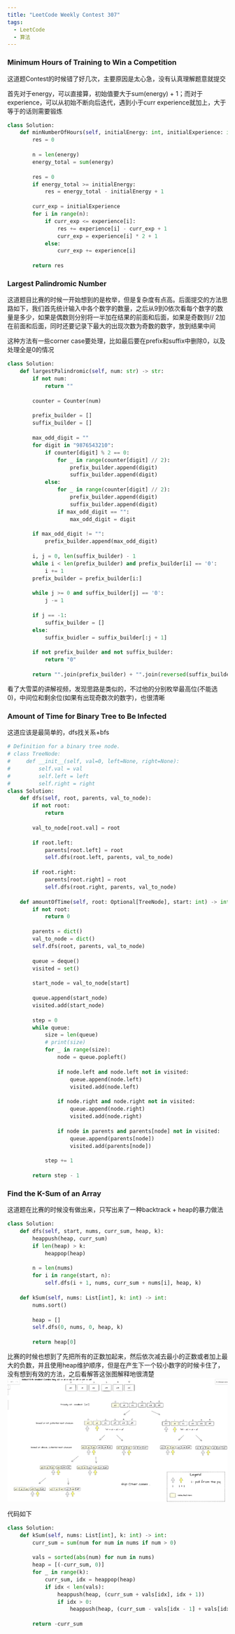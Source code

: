 ```yaml
---
title: "LeetCode Weekly Contest 307"
tags:
  - LeetCode
  - 算法
---
```


### Minimum Hours of Training to Win a Competition
这道题Contest的时候错了好几次，主要原因是太心急，没有认真理解题意就提交

首先对于energy，可以直接算，初始值要大于sum(energy) + 1；而对于experience，可以从初始不断向后迭代，遇到小于curr experience就加上，大于等于的话则需要锻炼
```python
class Solution:
    def minNumberOfHours(self, initialEnergy: int, initialExperience: int, energy: List[int], experience: List[int]) -> int:
        res = 0
        
        n = len(energy)
        energy_total = sum(energy)
        
        res = 0
        if energy_total >= initialEnergy:
            res = energy_total - initialEnergy + 1

        curr_exp = initialExperience
        for i in range(n):
            if curr_exp <= experience[i]:
                res += experience[i] - curr_exp + 1
                curr_exp = experience[i] * 2 + 1
            else:
                curr_exp += experience[i]
    
        return res
```

### Largest Palindromic Number
这道题目比赛的时候一开始想到的是枚举，但是复杂度有点高。后面提交的方法思路如下，我们首先统计输入中各个数字的数量，之后从9到0依次看每个数字的数量是多少，如果是偶数则分别将一半加在结果的前面和后面，如果是奇数则// 2加在前面和后面，同时还要记录下最大的出现次数为奇数的数字，放到结果中间

这种方法有一些corner case要处理，比如最后要在prefix和suffix中删除0，以及处理全是0的情况
```python
class Solution:
    def largestPalindromic(self, num: str) -> str:
        if not num:
            return ""

        counter = Counter(num)
        
        prefix_builder = []
        suffix_builder = []
        
        max_odd_digit = ""
        for digit in "9876543210":
            if counter[digit] % 2 == 0:
                for _ in range(counter[digit] // 2):
                    prefix_builder.append(digit)
                    suffix_builder.append(digit)
            else:
                for _ in range(counter[digit] // 2):
                    prefix_builder.append(digit)
                    suffix_builder.append(digit)
                if max_odd_digit == "":
                    max_odd_digit = digit
        
        if max_odd_digit != "":
            prefix_builder.append(max_odd_digit)
        
        i, j = 0, len(suffix_builder) - 1
        while i < len(prefix_builder) and prefix_builder[i] == '0':
            i += 1
        prefix_builder = prefix_builder[i:]
        
        while j >= 0 and suffix_builder[j] == '0':
            j -= 1
        
        if j == -1:
            suffix_builder = []
        else:
            suffix_buidler = suffix_builder[:j + 1]
        
        if not prefix_builder and not suffix_builder:
            return "0"
        
        return "".join(prefix_builder) + "".join(reversed(suffix_builder))
```

看了大雪菜的讲解视频，发现思路是类似的，不过他的分别枚举最高位(不能选0)，中间位和剩余位(如果有出现奇数次的数字)，也很清晰

### Amount of Time for Binary Tree to Be Infected
这道应该是最简单的，dfs找关系+bfs
```python
# Definition for a binary tree node.
# class TreeNode:
#     def __init__(self, val=0, left=None, right=None):
#         self.val = val
#         self.left = left
#         self.right = right
class Solution:
    def dfs(self, root, parents, val_to_node):
        if not root:
            return
        
        val_to_node[root.val] = root
        
        if root.left:
            parents[root.left] = root
            self.dfs(root.left, parents, val_to_node)
        
        if root.right:
            parents[root.right] = root
            self.dfs(root.right, parents, val_to_node)
        
    def amountOfTime(self, root: Optional[TreeNode], start: int) -> int:
        if not root:
            return 0

        parents = dict()
        val_to_node = dict()
        self.dfs(root, parents, val_to_node)
        
        queue = deque()
        visited = set()
        
        start_node = val_to_node[start]
        
        queue.append(start_node)
        visited.add(start_node)
        
        step = 0
        while queue:
            size = len(queue)
            # print(size)
            for _ in range(size):
                node = queue.popleft()
                
                if node.left and node.left not in visited:
                    queue.append(node.left)
                    visited.add(node.left)
                
                if node.right and node.right not in visited:
                    queue.append(node.right)
                    visited.add(node.right)
                
                if node in parents and parents[node] not in visited:
                    queue.append(parents[node])
                    visited.add(parents[node])
            
            step += 1
        
        return step - 1
```

### Find the K-Sum of an Array
这道题在比赛的时候没有做出来，只写出来了一种backtrack + heap的暴力做法
```python
class Solution:
    def dfs(self, start, nums, curr_sum, heap, k):
        heappush(heap, curr_sum)
        if len(heap) > k:
            heappop(heap)
        
        n = len(nums)
        for i in range(start, n):
            self.dfs(i + 1, nums, curr_sum + nums[i], heap, k)
        
    def kSum(self, nums: List[int], k: int) -> int:     
        nums.sort()

        heap = []
        self.dfs(0, nums, 0, heap, k)
        
        return heap[0]
```

比赛的时候也想到了先把所有的正数加起来，然后依次减去最小的正数或者加上最大的负数，并且使用heap维护顺序，但是在产生下一个较小数字的时候卡住了，没有想到有效的方法，之后看解答这张图解释地很清楚
![Picture](../assets/images/2022-08-21-leetcode-weekly-307-1.png)

代码如下
```python
class Solution:
    def kSum(self, nums: List[int], k: int) -> int:
        curr_sum = sum(num for num in nums if num > 0)
        
        vals = sorted(abs(num) for num in nums)
        heap = [(-curr_sum, 0)]
        for _ in range(k):
            curr_sum, idx = heappop(heap)
            if idx < len(vals):
                heappush(heap, (curr_sum + vals[idx], idx + 1))
                if idx > 0:
                    heappush(heap, (curr_sum - vals[idx - 1] + vals[idx], idx + 1))
        
        return -curr_sum
```
